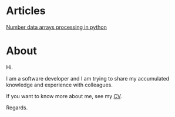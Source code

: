 # Articles

[Number data arrays processing in python](https://dgolovin-dev.github.io/big-numeric-data-arrays-processing-article/)

# About
Hi. 

I am a software developer and I am trying to share my accumulated knowledge and experience with colleagues.

If you want to know more about me, see my [CV](about.md). 

Regards.
